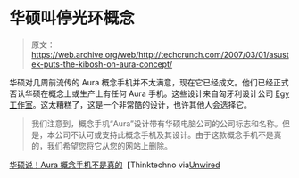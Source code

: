 # 华硕叫停光环概念

> 原文：<https://web.archive.org/web/http://techcrunch.com/2007/03/01/asustek-puts-the-kibosh-on-aura-concept/>

华硕对几周前流传的 Aura 概念手机并不太满意，现在它已经成文。他们已经正式否认华硕在概念上或生产上有任何 Aura 手机。这些设计来自匈牙利设计公司 [Egy 工作室](https://web.archive.org/web/20150607100111/http://http//www.egystudio.eu/wg_aura/index.htm)。这太糟糕了，这是一个非常酷的设计，也许其他人会选择它。

> 我们注意到，概念手机“Aura”设计带有华硕电脑公司的公司标志和名称。但是，本公司不认可或支持此概念手机及其设计。由于这款概念手机不是真的，我们希望您将它从您的网站上删除。

[华硕说！Aura 概念手机不是真的](https://web.archive.org/web/20150607100111/http://www.thinktechno.com/2007/02/27/asus-says-aura-concept-phone-is-not-the-real-deal/)【Thinktechno via[Unwired](https://web.archive.org/web/20150607100111/http://www.unwiredview.com/2007/03/01/asus-aura-concept-phone-is-not-approved-by-asustek/)
